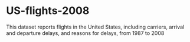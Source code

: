 # US-flights-2008
This dataset reports flights in the United States, including carriers, arrival and departure delays, and reasons for delays, from 1987 to 2008
